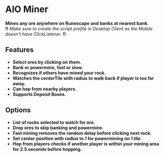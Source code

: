 # AIO Miner

**Mines any ore anywhere on Runescape and banks at nearest bank.**
<br>
**!!** *Make sure to create the script profile in Desktop Client as the Mobile doesn't have ClickListener.* **!!**

## Features

- **Select ores by clicking on them.**
- **Bank or powermine, fast or slow.**
- **Recognizes if others have mined your rock.**
- **Watches the centerTile with radius to walk back if player is too far away.**
- **Can hop from nearby players.**
- **Supports Deposit Boxes.**

## Options

- **List of rocks selected to watch for ore.**
- **Drop ores to skip banking and powermine.**
- **Fast mining removes the random delay before clicking next rock.**
- **Set center position with radius to 1 for powermining on 1 tile.**
- **Hop from players checks if another player is within your mining area for 2.5 seconds before hopping.**